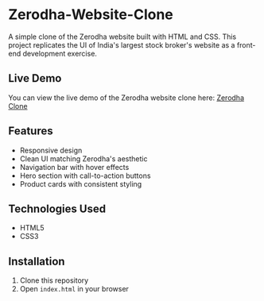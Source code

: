 # Zerodha-Website-Clone

A simple clone of the Zerodha website built with HTML and CSS. This project replicates the UI of India's largest stock broker's website as a front-end development exercise.

## Live Demo

You can view the live demo of the Zerodha website clone here: [Zerodha Clone](https://aetosdios27.github.io/Zerodha-Website-Clone/)

## Features
- Responsive design
- Clean UI matching Zerodha's aesthetic
- Navigation bar with hover effects
- Hero section with call-to-action buttons
- Product cards with consistent styling

## Technologies Used
- HTML5
- CSS3

## Installation
1. Clone this repository
2. Open `index.html` in your browser
